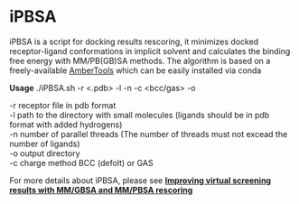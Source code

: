 # iPBSA

iPBSA is a script for docking results rescoring, it minimizes docked receptor-ligand conformations in implicit solvent and calculates the binding free energy with MM/PB(GB)SA methods. The algorithm is based on a freely-available [AmberTools](https://ambermd.org/AmberTools.php) which can be easily installed via conda  

**Usage** ./iPBSA.sh -r <.pdb> -l <lig dir> -n <int> -c <bcc/gas> -o <output dir>
	
-r receptor file in pdb format  
-l path to the directory with small molecules (ligands should be in pdb format with added hydrogens)  
-n number of parallel threads (The number of threads must not excead the number of ligands)  
-o output directory  
-c charge method BCC (defolt) or GAS  

For more details about iPBSA, please see [**Improving virtual screening results with MM/GBSA and MM/PBSA rescoring**](https://link.springer.com/article/10.1007/s10822-021-00389-3)  
